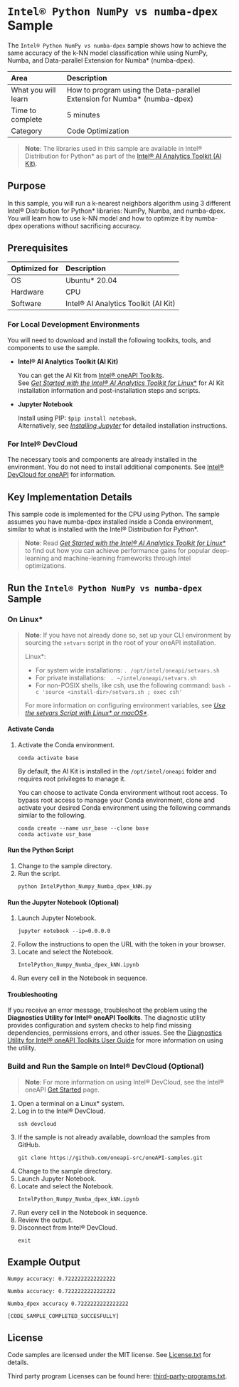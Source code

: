 # `Intel® Python NumPy vs numba-dpex` Sample

The `Intel® Python NumPy vs numba-dpex` sample shows how to achieve the same accuracy of the k-NN model classification while using NumPy, Numba, and Data-parallel Extension for Numba* (numba-dpex).

| Area                    | Description
| :---                    | :---
| What you will learn     | How to program using the Data-parallel Extension for Numba* (numba-dpex)
| Time to complete        | 5 minutes
| Category                | Code Optimization

>**Note**: The libraries used in this sample are available in Intel® Distribution for Python* as part of the [Intel® AI Analytics Toolkit (AI Kit)](https://software.intel.com/en-us/oneapi/ai-kit).

## Purpose

In this sample, you will run a k-nearest neighbors algorithm using 3 different Intel® Distribution for Python* libraries: NumPy, Numba, and numba-dpex. You will learn how to use k-NN model and how to optimize it by numba-dpex operations without sacrificing accuracy.

## Prerequisites

| Optimized for           | Description
|:---                     |:---
| OS                      | Ubuntu* 20.04
| Hardware                | CPU
| Software                | Intel® AI Analytics Toolkit (AI Kit)

### For Local Development Environments

You will need to download and install the following toolkits, tools, and components to use the sample.

- **Intel® AI Analytics Toolkit (AI Kit)**

  You can get the AI Kit from [Intel® oneAPI Toolkits](https://www.intel.com/content/www/us/en/developer/tools/oneapi/toolkits.html#analytics-kit). <br> See [*Get Started with the Intel® AI Analytics Toolkit for Linux**](https://www.intel.com/content/www/us/en/develop/documentation/get-started-with-ai-linux) for AI Kit installation information and post-installation steps and scripts.

- **Jupyter Notebook**

  Install using PIP: `$pip install notebook`. <br> Alternatively, see [*Installing Jupyter*](https://jupyter.org/install) for detailed installation instructions.

### For Intel® DevCloud

The necessary tools and components are already installed in the environment. You do not need to install additional components. See [Intel® DevCloud for oneAPI](https://devcloud.intel.com/oneapi/get_started/) for information.

## Key Implementation Details

This sample code is implemented for the CPU using Python. The sample assumes you have numba-dpex installed inside a Conda environment, similar to what is installed with the Intel® Distribution for Python*.

>**Note**: Read *[Get Started with the Intel® AI Analytics Toolkit for Linux*](https://www.intel.com/content/www/us/en/develop/documentation/get-started-with-ai-linux/top.html)* to find out how you can achieve performance gains for popular deep-learning and machine-learning frameworks through Intel optimizations.

## Run the `Intel® Python NumPy vs numba-dpex` Sample

### On Linux*

> **Note**: If you have not already done so, set up your CLI
> environment by sourcing  the `setvars` script in the root of your oneAPI installation.
>
> Linux*:
> - For system wide installations: `. /opt/intel/oneapi/setvars.sh`
> - For private installations: ` . ~/intel/oneapi/setvars.sh`
> - For non-POSIX shells, like csh, use the following command: `bash -c 'source <install-dir>/setvars.sh ; exec csh'`
>
> For more information on configuring environment variables, see *[Use the setvars Script with Linux* or macOS*](https://www.intel.com/content/www/us/en/develop/documentation/oneapi-programming-guide/top/oneapi-development-environment-setup/use-the-setvars-script-with-linux-or-macos.html)*.

#### Activate Conda

1. Activate the Conda environment.
   ```
   conda activate base
   ```
   By default, the AI Kit is installed in the `/opt/intel/oneapi` folder and requires root privileges to manage it.

   You can choose to activate Conda environment without root access. To bypass root access to manage your Conda environment, clone and activate your desired Conda environment using the following commands similar to the following.

   ```
   conda create --name usr_base --clone base
   conda activate usr_base
   ```

#### Run the Python Script

1. Change to the sample directory.
2. Run the script.
   ```
   python IntelPython_Numpy_Numba_dpex_kNN.py
   ```

#### Run the Jupyter Notebook (Optional)

1. Launch Jupyter Notebook.
   ```
   jupyter notebook --ip=0.0.0.0
   ```
2. Follow the instructions to open the URL with the token in your browser.
3. Locate and select the Notebook.
   ```
   IntelPython_Numpy_Numba_dpex_kNN.ipynb
   ```
4. Run every cell in the Notebook in sequence.

#### Troubleshooting

If you receive an error message, troubleshoot the problem using the **Diagnostics Utility for Intel® oneAPI Toolkits**. The diagnostic utility provides configuration and system checks to help find missing dependencies, permissions errors, and other issues. See the [Diagnostics Utility for Intel® oneAPI Toolkits User Guide](https://www.intel.com/content/www/us/en/develop/documentation/diagnostic-utility-user-guide/top.html) for more information on using the utility.

### Build and Run the Sample on Intel® DevCloud (Optional)

>**Note**: For more information on using Intel® DevCloud, see the Intel® oneAPI [Get Started](https://devcloud.intel.com/oneapi/get_started/) page.

1. Open a terminal on a Linux* system.
2. Log in to the Intel® DevCloud.
   ```
   ssh devcloud
   ```
3. If the sample is not already available, download the samples from GitHub.
   ```
   git clone https://github.com/oneapi-src/oneAPI-samples.git
   ```
4. Change to the sample directory.
5. Launch Jupyter Notebook.
6. Locate and select the Notebook.
   ```
   IntelPython_Numpy_Numba_dpex_kNN.ipynb
   ```
7. Run every cell in the Notebook in sequence.
8. Review the output.
9. Disconnect from Intel® DevCloud.
	```
	exit
	```

## Example Output

```
Numpy accuracy: 0.7222222222222222

Numba accuracy: 0.7222222222222222

Numba_dpex accuracy 0.7222222222222222

[CODE_SAMPLE_COMPLETED_SUCCESFULLY]
```

## License

Code samples are licensed under the MIT license. See [License.txt](https://github.com/oneapi-src/oneAPI-samples/blob/master/License.txt)
for details.

Third party program Licenses can be found here: [third-party-programs.txt](https://github.com/oneapi-src/oneAPI-samples/blob/master/third-party-programs.txt).
